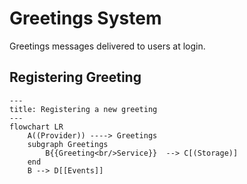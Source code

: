 # Greetings System


Greetings messages delivered to users at login.

## Registering Greeting



```mermaid
---
title: Registering a new greeting
---
flowchart LR
    A((Provider)) ----> Greetings
    subgraph Greetings
        B{{Greeting<br/>Service}}  --> C[(Storage)]
    end
    B --> D[[Events]]
```

```mermaid

```